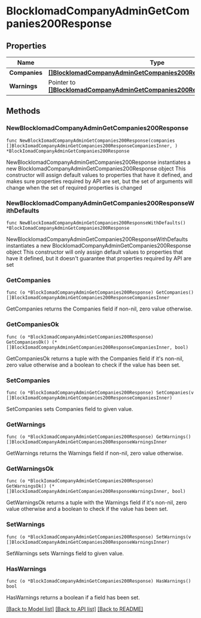 # BlockIomadCompanyAdminGetCompanies200Response

## Properties

Name | Type | Description | Notes
------------ | ------------- | ------------- | -------------
**Companies** | [**[]BlockIomadCompanyAdminGetCompanies200ResponseCompaniesInner**](BlockIomadCompanyAdminGetCompanies200ResponseCompaniesInner.md) |  | 
**Warnings** | Pointer to [**[]BlockIomadCompanyAdminGetCompanies200ResponseWarningsInner**](BlockIomadCompanyAdminGetCompanies200ResponseWarningsInner.md) |  | [optional] 

## Methods

### NewBlockIomadCompanyAdminGetCompanies200Response

`func NewBlockIomadCompanyAdminGetCompanies200Response(companies []BlockIomadCompanyAdminGetCompanies200ResponseCompaniesInner, ) *BlockIomadCompanyAdminGetCompanies200Response`

NewBlockIomadCompanyAdminGetCompanies200Response instantiates a new BlockIomadCompanyAdminGetCompanies200Response object
This constructor will assign default values to properties that have it defined,
and makes sure properties required by API are set, but the set of arguments
will change when the set of required properties is changed

### NewBlockIomadCompanyAdminGetCompanies200ResponseWithDefaults

`func NewBlockIomadCompanyAdminGetCompanies200ResponseWithDefaults() *BlockIomadCompanyAdminGetCompanies200Response`

NewBlockIomadCompanyAdminGetCompanies200ResponseWithDefaults instantiates a new BlockIomadCompanyAdminGetCompanies200Response object
This constructor will only assign default values to properties that have it defined,
but it doesn't guarantee that properties required by API are set

### GetCompanies

`func (o *BlockIomadCompanyAdminGetCompanies200Response) GetCompanies() []BlockIomadCompanyAdminGetCompanies200ResponseCompaniesInner`

GetCompanies returns the Companies field if non-nil, zero value otherwise.

### GetCompaniesOk

`func (o *BlockIomadCompanyAdminGetCompanies200Response) GetCompaniesOk() (*[]BlockIomadCompanyAdminGetCompanies200ResponseCompaniesInner, bool)`

GetCompaniesOk returns a tuple with the Companies field if it's non-nil, zero value otherwise
and a boolean to check if the value has been set.

### SetCompanies

`func (o *BlockIomadCompanyAdminGetCompanies200Response) SetCompanies(v []BlockIomadCompanyAdminGetCompanies200ResponseCompaniesInner)`

SetCompanies sets Companies field to given value.


### GetWarnings

`func (o *BlockIomadCompanyAdminGetCompanies200Response) GetWarnings() []BlockIomadCompanyAdminGetCompanies200ResponseWarningsInner`

GetWarnings returns the Warnings field if non-nil, zero value otherwise.

### GetWarningsOk

`func (o *BlockIomadCompanyAdminGetCompanies200Response) GetWarningsOk() (*[]BlockIomadCompanyAdminGetCompanies200ResponseWarningsInner, bool)`

GetWarningsOk returns a tuple with the Warnings field if it's non-nil, zero value otherwise
and a boolean to check if the value has been set.

### SetWarnings

`func (o *BlockIomadCompanyAdminGetCompanies200Response) SetWarnings(v []BlockIomadCompanyAdminGetCompanies200ResponseWarningsInner)`

SetWarnings sets Warnings field to given value.

### HasWarnings

`func (o *BlockIomadCompanyAdminGetCompanies200Response) HasWarnings() bool`

HasWarnings returns a boolean if a field has been set.


[[Back to Model list]](../README.md#documentation-for-models) [[Back to API list]](../README.md#documentation-for-api-endpoints) [[Back to README]](../README.md)


